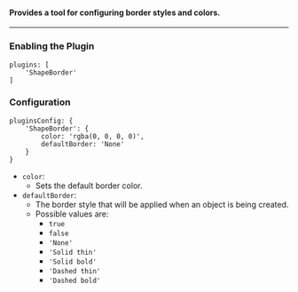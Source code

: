 #### Provides a tool for configuring border styles and colors. 

***
### Enabling the Plugin
```
plugins: [
    'ShapeBorder'
]
```
### Configuration
```
pluginsConfig: {
    'ShapeBorder': {
        color: 'rgba(0, 0, 0, 0)',
        defaultBorder: 'None'
    }
}
```
* `color`: 
    * Sets the default border color.
* `defaultBorder`:
    * The border style that will be applied when an object is being created.
    * Possible values are: 
        * `true`
        * `false`
        * `'None'`
        * `'Solid thin'`
        * `'Solid bold'`
        * `'Dashed thin'`
        * `'Dashed bold'`